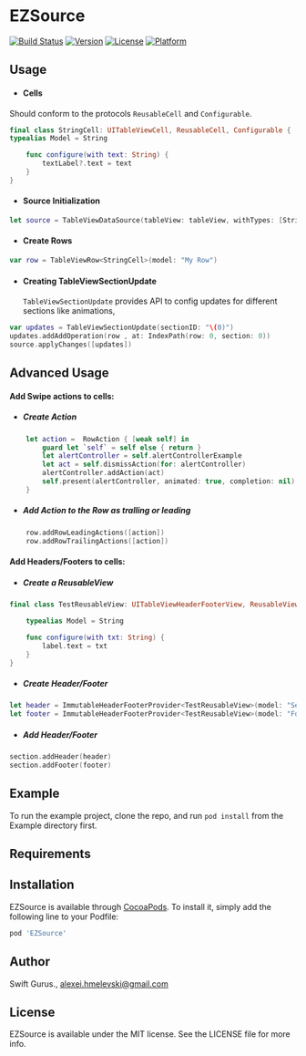 # EZSource

[![Build Status](https://app.bitrise.io/app/d32979af27c37da9/status.svg?token=-IhedTB5j9wMx1S8cYLRaA&branch=master)](https://app.bitrise.io/app/d32979af27c37da9)
[![Version](https://img.shields.io/cocoapods/v/EZSource.svg?style=flat)](https://cocoapods.org/pods/EZSource)
[![License](https://img.shields.io/cocoapods/l/EZSource.svg?style=flat)](https://cocoapods.org/pods/EZSource)
[![Platform](https://img.shields.io/cocoapods/p/EZSource.svg?style=flat)](https://cocoapods.org/pods/EZSource)

## Usage

- #### Cells 
Should conform to the protocols `ReusableCell` and `Configurable`. 
``` swift
final class StringCell: UITableViewCell, ReusableCell, Configurable {
typealias Model = String

    func configure(with text: String) {
        textLabel?.text = text
    }
}
```
- #### Source Initialization
```swift
let source = TableViewDataSource(tableView: tableView, withTypes: [StringCell.self], reusableViews: [])
```

- #### Create Rows
``` swift
var row = TableViewRow<StringCell>(model: "My Row")
```
- #### Creating TableViewSectionUpdate
   `TableViewSectionUpdate` provides API to config updates for different sections like animations, 
``` swift
var updates = TableViewSectionUpdate(sectionID: "\(0)")
updates.addAddOperation(row , at: IndexPath(row: 0, section: 0))
source.applyChanges([updates])
```

## Advanced Usage

#### Add Swipe actions to cells:
- ##### Create Action
```swift
	let action =  RowAction { [weak self] in
		guard let `self` = self else { return }
		let alertController = self.alertControllerExample
		let act = self.dismissAction(for: alertController)
		alertController.addAction(act)
		self.present(alertController, animated: true, completion: nil)
	}
```
- ##### Add Action to the Row as tralling or leading
```swift
	row.addRowLeadingActions([action])
	row.addRowTrailingActions([action])
```
#### Add Headers/Footers to cells:
- ##### Create a ReusableView 
```swift
final class TestReusableView: UITableViewHeaderFooterView, ReusableView, Configurable {

    typealias Model = String

    func configure(with txt: String) {
        label.text = txt
    }
}
```
- ##### Create Header/Footer
```swift
let header = ImmutableHeaderFooterProvider<TestReusableView>(model: "Section with text labels")
let footer = ImmutableHeaderFooterProvider<TestReusableView>(model: "Footer with text labels")
```
- ##### Add Header/Footer
```swift
section.addHeader(header)
section.addFooter(footer)
```



## Example

To run the example project, clone the repo, and run `pod install` from the Example directory first.

## Requirements

## Installation

EZSource is available through [CocoaPods](https://cocoapods.org). To install
it, simply add the following line to your Podfile:

```ruby
pod 'EZSource'
```

## Author

Swift Gurus., alexei.hmelevski@gmail.com

## License

EZSource is available under the MIT license. See the LICENSE file for more info.


